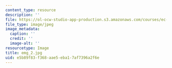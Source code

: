 ```yaml
---
content_type: resource
description: ''
file: https://ol-ocw-studio-app-production.s3.amazonaws.com/courses/ec-710-d-lab-medical-technologies-for-the-developing-world-spring-2010/e5b89f83f368aae5eba17af7396a2f6e_emg_2.jpg
file_type: image/jpeg
image_metadata:
  caption: ''
  credit: ''
  image-alt: ''
resourcetype: Image
title: emg_2.jpg
uid: e5b89f83-f368-aae5-eba1-7af7396a2f6e
---
```

